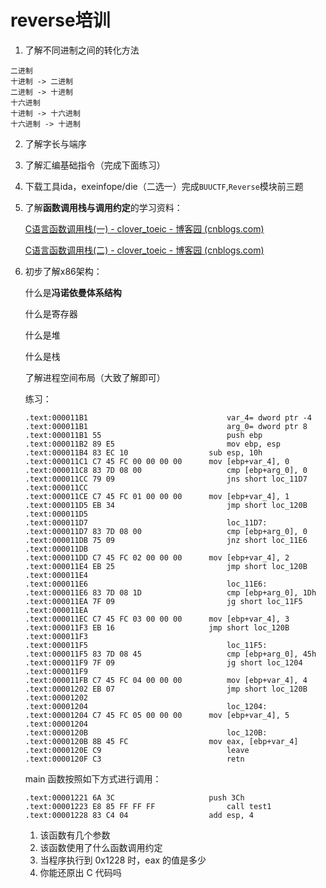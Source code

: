 # reverse培训

1. 了解不同进制之间的转化方法

```
二进制
十进制 -> 二进制
二进制 -> 十进制
十六进制
十进制 -> 十六进制
十六进制 -> 十进制
```

2. 了解字长与端序

3. 了解汇编基础指令（完成下面练习）

4. 下载工具ida，exeinfope/die（二选一）完成`BUUCTF`,`Reverse`模块前三题

5. 了解**函数调用栈与调用约定**的学习资料：

   [C语言函数调用栈(一) - clover_toeic - 博客园 (cnblogs.com)](https://www.cnblogs.com/clover-toeic/p/3755401.html)

   [C语言函数调用栈(二) - clover_toeic - 博客园 (cnblogs.com)](https://www.cnblogs.com/clover-toeic/p/3756668.html)

6. 初步了解x86架构：

   什么是**冯诺依曼体系结构**

   什么是寄存器

   什么是堆

   什么是栈

   了解进程空间布局（大致了解即可）

   

   

   练习：

   ```
   .text:000011B1 								var_4= dword ptr -4
   .text:000011B1 								arg_0= dword ptr 8
   .text:000011B1 55 							push ebp
   .text:000011B2 89 E5 						mov ebp, esp
   .text:000011B4 83 EC 10 					sub esp, 10h
   .text:000011C1 C7 45 FC 00 00 00 00 		mov [ebp+var_4], 0
   .text:000011C8 83 7D 08 00 					cmp [ebp+arg_0], 0
   .text:000011CC 79 09 						jns short loc_11D7
   .text:000011CC
   .text:000011CE C7 45 FC 01 00 00 00 		mov [ebp+var_4], 1
   .text:000011D5 EB 34 						jmp short loc_120B
   .text:000011D5
   .text:000011D7								loc_11D7:
   .text:000011D7 83 7D 08 00 					cmp [ebp+arg_0], 0
   .text:000011DB 75 09 						jnz short loc_11E6
   .text:000011DB
   .text:000011DD C7 45 FC 02 00 00 00 		mov [ebp+var_4], 2
   .text:000011E4 EB 25 						jmp short loc_120B
   .text:000011E4
   .text:000011E6 								loc_11E6:
   .text:000011E6 83 7D 08 1D 					cmp [ebp+arg_0], 1Dh
   .text:000011EA 7F 09 						jg short loc_11F5
   .text:000011EA
   .text:000011EC C7 45 FC 03 00 00 00 		mov [ebp+var_4], 3
   .text:000011F3 EB 16						jmp short loc_120B
   .text:000011F3
   .text:000011F5								loc_11F5:
   .text:000011F5 83 7D 08 45 					cmp [ebp+arg_0], 45h
   .text:000011F9 7F 09 						jg short loc_1204
   .text:000011F9
   .text:000011FB C7 45 FC 04 00 00 00			mov [ebp+var_4], 4
   .text:00001202 EB 07 						jmp short loc_120B
   .text:00001202
   .text:00001204 								loc_1204:
   .text:00001204 C7 45 FC 05 00 00 00 		mov [ebp+var_4], 5
   .text:00001204
   .text:0000120B 								loc_120B:
   .text:0000120B 8B 45 FC 					mov eax, [ebp+var_4]
   .text:0000120E C9 							leave
   .text:0000120F C3 							retn
   ```

   main 函数按照如下方式进行调用：

   ```
   .text:00001221 6A 3C						push 3Ch
   .text:00001223 E8 85 FF FF FF				call test1
   .text:00001228 83 C4 04 					add esp, 4
   ```

   1. 该函数有几个参数
   2. 该函数使用了什么函数调用约定
   3. 当程序执行到 0x1228 时，eax 的值是多少
   4. 你能还原出 C 代码吗

   

   


